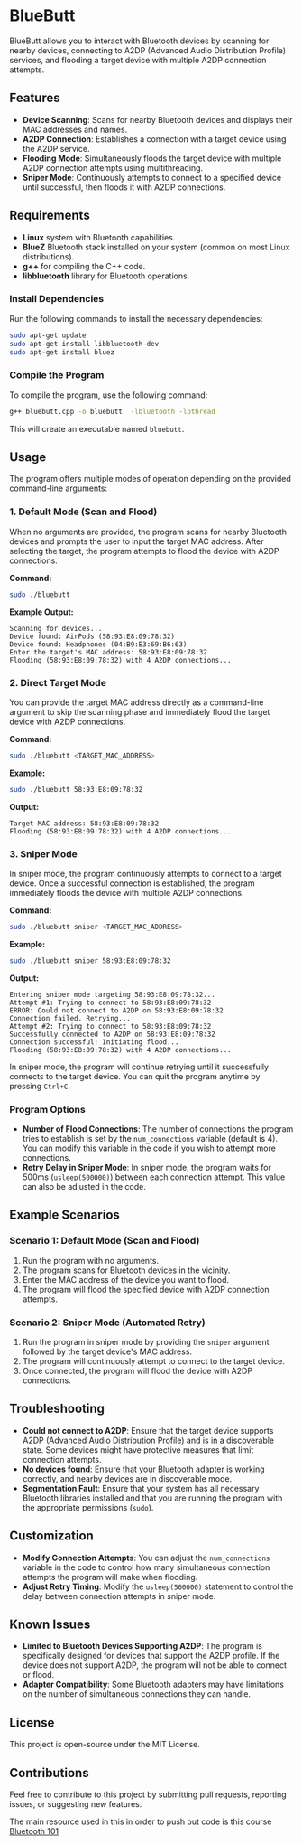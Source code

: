 # BlueButt
BlueButt allows you to interact with Bluetooth devices by scanning for nearby devices, connecting to A2DP (Advanced Audio Distribution Profile) services, and flooding a target device with multiple A2DP connection attempts.

## Features

- **Device Scanning**: Scans for nearby Bluetooth devices and displays their MAC addresses and names.
- **A2DP Connection**: Establishes a connection with a target device using the A2DP service.
- **Flooding Mode**: Simultaneously floods the target device with multiple A2DP connection attempts using multithreading.
- **Sniper Mode**: Continuously attempts to connect to a specified device until successful, then floods it with A2DP connections.
  
## Requirements

- **Linux** system with Bluetooth capabilities.
- **BlueZ** Bluetooth stack installed on your system (common on most Linux distributions).
- **g++** for compiling the C++ code.
- **libbluetooth** library for Bluetooth operations.

### Install Dependencies

Run the following commands to install the necessary dependencies:

```bash
sudo apt-get update
sudo apt-get install libbluetooth-dev
sudo apt-get install bluez
```

### Compile the Program

To compile the program, use the following command:

```bash
g++ bluebutt.cpp -o bluebutt  -lbluetooth -lpthread
```

This will create an executable named `bluebutt`.

## Usage

The program offers multiple modes of operation depending on the provided command-line arguments:

### 1. **Default Mode (Scan and Flood)**

When no arguments are provided, the program scans for nearby Bluetooth devices and prompts the user to input the target MAC address. After selecting the target, the program attempts to flood the device with A2DP connections.

**Command:**

```bash
sudo ./bluebutt
```

**Example Output:**

```
Scanning for devices...
Device found: AirPods (58:93:E8:09:78:32)
Device found: Headphones (04:B9:E3:69:B6:63)
Enter the target's MAC address: 58:93:E8:09:78:32
Flooding (58:93:E8:09:78:32) with 4 A2DP connections...
```
<!--![scanner](/find.png)-->

### 2. **Direct Target Mode**

You can provide the target MAC address directly as a command-line argument to skip the scanning phase and immediately flood the target device with A2DP connections.

**Command:**

```bash
sudo ./bluebutt <TARGET_MAC_ADDRESS>
```

**Example:**

```bash
sudo ./bluebutt 58:93:E8:09:78:32
```

**Output:**

```
Target MAC address: 58:93:E8:09:78:32
Flooding (58:93:E8:09:78:32) with 4 A2DP connections...
```

<!--![direct](/direct.png)-->

### 3. **Sniper Mode**

In sniper mode, the program continuously attempts to connect to a target device. Once a successful connection is established, the program immediately floods the device with multiple A2DP connections.

**Command:**

```bash
sudo ./bluebutt sniper <TARGET_MAC_ADDRESS>
```

**Example:**

```bash
sudo ./bluebutt sniper 58:93:E8:09:78:32
```

**Output:**

```
Entering sniper mode targeting 58:93:E8:09:78:32...
Attempt #1: Trying to connect to 58:93:E8:09:78:32
ERROR: Could not connect to A2DP on 58:93:E8:09:78:32
Connection failed. Retrying...
Attempt #2: Trying to connect to 58:93:E8:09:78:32
Successfully connected to A2DP on 58:93:E8:09:78:32
Connection successful! Initiating flood...
Flooding (58:93:E8:09:78:32) with 4 A2DP connections...
```

In sniper mode, the program will continue retrying until it successfully connects to the target device. You can quit the program anytime by pressing `Ctrl+C`.

 <!--![sniper](/snipe.png)-->
### Program Options

- **Number of Flood Connections**: The number of connections the program tries to establish is set by the `num_connections` variable (default is 4). You can modify this variable in the code if you wish to attempt more connections.
- **Retry Delay in Sniper Mode**: In sniper mode, the program waits for 500ms (`usleep(500000)`) between each connection attempt. This value can also be adjusted in the code.

## Example Scenarios

### Scenario 1: Default Mode (Scan and Flood)

1. Run the program with no arguments.
2. The program scans for Bluetooth devices in the vicinity.
3. Enter the MAC address of the device you want to flood.
4. The program will flood the specified device with A2DP connection attempts.

### Scenario 2: Sniper Mode (Automated Retry)

1. Run the program in sniper mode by providing the `sniper` argument followed by the target device's MAC address.
2. The program will continuously attempt to connect to the target device.
3. Once connected, the program will flood the device with A2DP connections.

## Troubleshooting

- **Could not connect to A2DP**: Ensure that the target device supports A2DP (Advanced Audio Distribution Profile) and is in a discoverable state. Some devices might have protective measures that limit connection attempts.
- **No devices found**: Ensure that your Bluetooth adapter is working correctly, and nearby devices are in discoverable mode.
- **Segmentation Fault**: Ensure that your system has all necessary Bluetooth libraries installed and that you are running the program with the appropriate permissions (`sudo`).

## Customization

- **Modify Connection Attempts**: You can adjust the `num_connections` variable in the code to control how many simultaneous connection attempts the program will make when flooding.
- **Adjust Retry Timing**: Modify the `usleep(500000)` statement to control the delay between connection attempts in sniper mode.

## Known Issues

- **Limited to Bluetooth Devices Supporting A2DP**: The program is specifically designed for devices that support the A2DP profile. If the device does not support A2DP, the program will not be able to connect or flood.
- **Adapter Compatibility**: Some Bluetooth adapters may have limitations on the number of simultaneous connections they can handle.

## License

This project is open-source under the MIT License.

## Contributions

Feel free to contribute to this project by submitting pull requests, reporting issues, or suggesting new features.

The main resource used in this in order to push out code is this course [Bluetooth 101](https://people.csail.mit.edu/albert/bluez-intro/index.html "Bluetooth programs")
